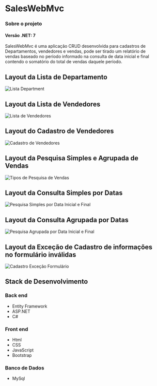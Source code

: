 # SalesWebMvc
### Sobre o projeto
#### Versão .NET: 7
SalesWebMvc é uma aplicação CRUD desenvolvida para cadastros de Departamentos, vendedores e vendas, pode ser tirado um relatório de vendas baseado no período informado na consulta de data inicial e final contendo o somatório do total de vendas daquele período.

## Layout da Lista de Departamento
![Lista Department](https://i.pinimg.com/originals/92/3e/24/923e2413172dfbe67c80b6662ac54c4a.jpg)

## Layout da Lista de Vendedores
![Lista de Vendedores](https://i.pinimg.com/originals/92/3e/24/923e2413172dfbe67c80b6662ac54c4a.jpg)

## Layout do Cadastro de Vendedores
![Cadastro de Vendedores](https://i.pinimg.com/originals/92/3e/24/923e2413172dfbe67c80b6662ac54c4a.jpg)

## Layout da Pesquisa Simples e Agrupada de Vendas
![Tipos de Pesquisa de Vendas](https://i.pinimg.com/originals/92/3e/24/923e2413172dfbe67c80b6662ac54c4a.jpg)

## Layout da Consulta Simples por Datas
![Pesquisa Simples por Data Inicial e Final](https://i.pinimg.com/originals/92/3e/24/923e2413172dfbe67c80b6662ac54c4a.jpg)

## Layout da Consulta Agrupada por Datas
![Pesquisa Agrupada por Data Inicial e Final](https://i.pinimg.com/originals/92/3e/24/923e2413172dfbe67c80b6662ac54c4a.jpg)

## Layout da Exceção de Cadastro de informações no formulário inválidas
![Cadastro Exceção Formulário](https://i.pinimg.com/originals/92/3e/24/923e2413172dfbe67c80b6662ac54c4a.jpg)

## Stack de Desenvolvimento
### Back end
- Entity Framework
- ASP.NET⠀
- C#

### Front end
- Html
- CSS
- JavaScript
- Bootstrap

### Banco de Dados
- MySql
